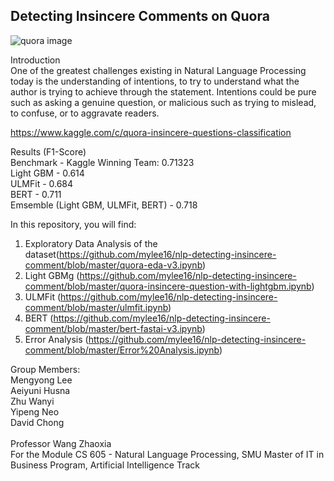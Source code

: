 ## Detecting Insincere Comments on Quora

![quora image](https://user-images.githubusercontent.com/34482689/75628132-184b2a00-5c11-11ea-8bcf-212df0c04a78.JPG)

Introduction<br>
One of the greatest challenges existing in Natural Language Processing today is the understanding of intentions, to try to understand what the author is trying to achieve through the statement. Intentions could be pure such as asking a genuine question, or malicious such as trying to mislead, to confuse, or to aggravate readers. 

https://www.kaggle.com/c/quora-insincere-questions-classification

Results (F1-Score) <br>
Benchmark - Kaggle Winning Team: 0.71323<br>
Light GBM - 0.614<br>
ULMFit - 0.684<br>
BERT - 0.711<br>
Emsemble (Light GBM, ULMFit, BERT) - 0.718<br>

In this repository, you will find:
1. Exploratory Data Analysis of the dataset(https://github.com/mylee16/nlp-detecting-insincere-comment/blob/master/quora-eda-v3.ipynb)
2. Light GBMg (https://github.com/mylee16/nlp-detecting-insincere-comment/blob/master/quora-insincere-question-with-lightgbm.ipynb)
3. ULMFit (https://github.com/mylee16/nlp-detecting-insincere-comment/blob/master/ulmfit.ipynb)
4. BERT (https://github.com/mylee16/nlp-detecting-insincere-comment/blob/master/bert-fastai-v3.ipynb)
5. Error Analysis (https://github.com/mylee16/nlp-detecting-insincere-comment/blob/master/Error%20Analysis.ipynb)

Group Members:<br>
Mengyong Lee<br>
Aeiyuni Husna<br>
Zhu Wanyi<br>
Yipeng Neo<br>
David Chong<br><br>
Professor Wang Zhaoxia
<br>
For the Module CS 605 - Natural Language Processing, SMU Master of IT in Business Program, Artificial Intelligence Track
